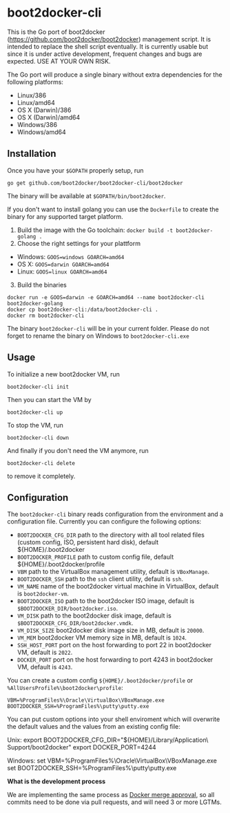 # boot2docker-cli

This is the Go port of boot2docker (https://github.com/boot2docker/boot2docker)
management script. It is intended to replace the shell script eventually. It is
currently usable but since it is under active development, frequent changes and
bugs are expected. USE AT YOUR OWN RISK. 

The Go port will produce a single binary without extra dependencies for the
following platforms:

- Linux/386
- Linux/amd64
- OS X (Darwin)/386
- OS X (Darwin)/amd64
- Windows/386
- Windows/amd64


## Installation

Once you have your `$GOPATH` properly setup, run

    go get github.com/boot2docker/boot2docker-cli/boot2docker


The binary will be available at `$GOPATH/bin/boot2docker`.

If you don't want to install golang you can use the `Dockerfile` to create the
binary for any supported target platform.

1. Build the image with the Go toolchain: `docker build -t boot2docker-golang .`
2. Choose the right settings for your plattform
  * Windows: `GOOS=windows GOARCH=amd64`
  * OS X: `GOOS=darwin GOARCH=amd64`
  * Linux: `GOOS=linux GOARCH=amd64`
3. Build the binaries
```
docker run -e GOOS=darwin -e GOARCH=amd64 --name boot2docker-cli boot2docker-golang
docker cp boot2docker-cli:/data/boot2docker-cli .
docker rm boot2docker-cli
```

The binary `boot2docker-cli` will be in your current folder.
Please do not forget to rename the binary on Windows to `boot2docker-cli.exe`


## Usage

To initialize a new boot2docker VM, run

    boot2docker-cli init

Then you can start the VM by

    boot2docker-cli up

To stop the VM, run

    boot2docker-cli down

And finally if you don't need the VM anymore, run

    boot2docker-cli delete

to remove it completely. 


## Configuration

The `boot2docker-cli` binary reads configuration from the environment and a configuration file. Currently you can configure the following options:

- `BOOT2DOCKER_CFG_DIR` path to the directory with all tool related files (custom config, ISO, persistent hard disk), default ${HOME}/.boot2docker
- `BOOT2DOCKER_PROFILE` path to custom config file, default ${HOME}/.boot2docker/profile
- `VBM` path to the VirtualBox management utility, default is
  `VBoxManage`.
- `BOOT2DOCKER_SSH` path to the `ssh` client utility, default is `ssh`.
- `VM_NAME` name of the boot2docker virtual machine in VirtualBox,
  default is `boot2docker-vm`.
- `BOOT2DOCKER_ISO` path to the boot2docker ISO image, default is
  `$BOOT2DOCKER_DIR/boot2docker.iso`.
- `VM_DISK` path to the boot2docker disk image, default is
  `$BOOT2DOCKER_CFG_DIR/boot2docker.vmdk`.
- `VM_DISK_SIZE` boot2docker disk image size in MB, default is `20000`.
- `VM_MEM` boot2docker VM memory size in MB, default is `1024`.
- `SSH_HOST_PORT` port on the host forwarding to port 22 in boot2docker
  VM, default is `2022`.
- `DOCKER_PORT` port on the host forwarding to port 4243 in
  boot2docker VM, default is `4243`.

You can create a custom config `${HOME}/.boot2docker/profile` or `%AllUsersProfile%\boot2docker\profile`:

    VBM=%ProgramFiles%\Oracle\VirtualBox\VBoxManage.exe
    BOOT2DOCKER_SSH=%ProgramFiles%\putty\putty.exe

You can put custom options into your shell enviroment which will overwrite the default values and the values from an existing config file:

Unix:
    export BOOT2DOCKER_CFG_DIR="${HOME}/Library/Application\ Support/boot2docker"
    export DOCKER_PORT=4244

Windows:
    set VBM=%ProgramFiles%\Oracle\VirtualBox\VBoxManage.exe
    set BOOT2DOCKER_SSH=%ProgramFiles%\putty\putty.exe


**What is the development process**

We are implementing the same process as [Docker merge approval](https://github.com/dotcloud/docker/blob/master/CONTRIBUTING.md#merge-approval), so all commits need to be done via pull requests, and will need 3 or more LGTMs.
